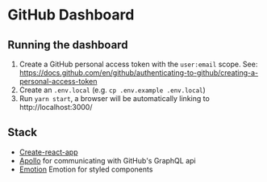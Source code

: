 # GitHub Dashboard

## Running the dashboard

1. Create a GitHub personal access token with the `user:email` scope. See: https://docs.github.com/en/github/authenticating-to-github/creating-a-personal-access-token
2. Create an `.env.local` (e.g. `cp .env.example .env.local`)
3. Run `yarn start`, a browser will be automatically linking to http://localhost:3000/ 

## Stack 
- [Create-react-app](https://github.com/facebook/create-react-app)
- [Apollo](https://www.apollographql.com/) for communicating with GitHub's GraphQL api
- [Emotion](https://emotion.sh/) Emotion for styled components
